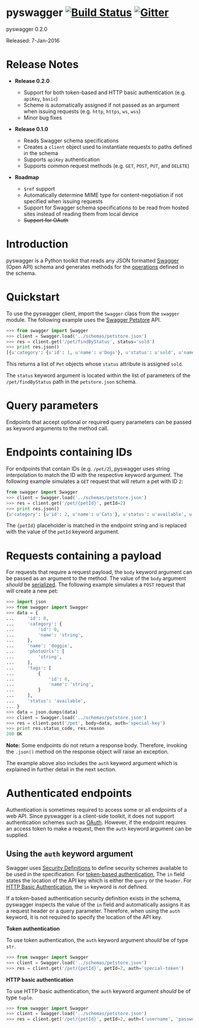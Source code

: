 # pyswagger [![Build Status](https://img.shields.io/travis/rightlag/pyswagger/master.svg?style=flat-square)](https://travis-ci.org/rightlag/pyswagger) [![Gitter](https://img.shields.io/gitter/room/nwjs/nw.js.svg?style=flat-square)](https://gitter.im/rightlag/pyswagger)

pyswagger 0.2.0

Released: 7-Jan-2016

# Release Notes

  - **Release 0.2.0**
    - Support for both token-based and HTTP basic authentication (e.g. `apiKey`, `basic`)
    - Scheme is automatically assigned if not passed as an argument when issuing requests (e.g. `http`, `https`, `ws`, `wss`)
    - Minor bug fixes

  - **Release 0.1.0**
    - Reads Swagger schema specifications
    - Creates a `client` object used to instantiate requests to paths defined in the schema
    - Supports `apiKey` authentication
    - Supports common request methods (e.g. `GET`, `POST`, `PUT`, and `DELETE`)

  - **Roadmap**
    - `$ref` support
    - Automatically determine MIME type for content-negotiation if not specified when issuing requests
    - Support for Swagger schema specifications to be read from hosted sites instead of reading them from local device
    - ~~Support for OAuth~~

# Introduction

pyswagger is a Python toolkit that reads any JSON formatted [Swagger](http://swagger.io/) (Open API) schema and generates methods for the [operations](http://swagger.io/specification/#operationObject) defined in the schema.

# Quickstart

To use the pyswagger client, import the `Swagger` class from the `swagger` module. The following example uses the [Swagger Petstore](http://petstore.swagger.io/) API.

```python
>>> from swagger import Swagger
>>> client = Swagger.load('../schemas/petstore.json')
>>> res = client.get('/pet/findByStatus', status='sold')
>>> print res.json()
[{u'category': {u'id': 1, u'name': u'Dogs'}, u'status': u'sold', u'name': u'Dog 2', u'tags': [{u'id': 1, u'name': u'tag2'}, {u'id': 2, u'name': u'tag3'}], u'photoUrls': [u'url1', u'url2'], u'id': 5}]
```

This returns a list of `Pet` objects whose `status` attribute is assigned `sold`.

The `status` keyword argument is located within the list of parameters of the `/pet/findByStatus` path in the `petstore.json` schema.

# Query parameters

Endpoints that accept optional or required query parameters can be passed as keyword arguments to the method call.

# Endpoints containing IDs

For endpoints that contain IDs (e.g. `/pet/2`), pyswagger uses string interpolation to match the ID with the respective keyword argument. The following example simulates a `GET` request that will return a pet with ID `2`:

```python
from swagger import Swagger
>>> client = Swagger.load('../schemas/petstore.json')
>>> res = client.get('/pet/{petId}', petId=2)
>>> print res.json()
{u'category': {u'id': 2, u'name': u'Cats'}, u'status': u'available', u'name': u'Cat 2', u'tags': [{u'id': 1, u'name': u'tag2'}, {u'id': 2, u'name': u'tag3'}], u'photoUrls': [u'url1', u'url2'], u'id': 2}
```

The `{petId}` placeholder is matched in the endpoint string and is replaced with the value of the `petId` keyword argument.

# Requests containing a payload

For requests that require a request payload, the `body` keyword argument can be passed as an argument to the method. The value of the `body` argument *should* be [serialized](https://en.wikipedia.org/wiki/Serialization). The following example simulates a `POST` request that will create a new pet:

```python
>>> import json
>>> from swagger import Swagger
>>> data = {
...     'id': 0,
...     'category': {
...         'id': 0,
...         'name': 'string',
...     },
...     'name': 'doggie',
...     'photoUrls': [
...         'string',
...     ],
...     'tags': [
...         {
...             'id': 0,
...             'name': 'string',
...         }
...     ],
...     'status': 'available',
... }
>>> data = json.dumps(data)
>>> client = Swagger.load('../schemas/petstore.json')
>>> res = client.post('/pet', body=data, auth='special-key')
>>> print res.status_code, res.reason
200 OK
```

**Note:** Some endpoints do not return a response body. Therefore, invoking the `.json()` method on the response object will raise an exception.

The example above  also includes the `auth` keyword argument which is explained in further detail in the next section.

# Authenticated endpoints

Authentication is sometimes required to access some or all endpoints of a web API. Since pyswagger is a client-side toolkit, it does not support authentication schemes such as [OAuth](https://en.wikipedia.org/wiki/OAuth). However, if the endpoint requires an access token to make a request, then the `auth` keyword argument can be supplied.

## Using the `auth` keyword argument

Swagger uses [Security Definitions](http://swagger.io/specification/#securityDefinitionsObject) to define security schemes available to be used in the specification. For [token-based authentication](https://scotch.io/tutorials/the-ins-and-outs-of-token-based-authentication), The `in` field states the location of the API key which is either the `query` or the `header`. For [HTTP Basic Authentication](https://en.wikipedia.org/wiki/Basic_access_authentication), the `in` keyword is *not* defined.

If a token-based authentication security definition exists in the schema, pyswagger inspects the value of the `in` field and automatically assigns it as a request header or a query parameter. Therefore, when using the `auth` keyword, it is not required to specify the location of the API key.

**Token authentication**

To use token authentication, the `auth` keyword argument *should* be of type `str`.

```python
>>> from swagger import Swagger
>>> client = Swagger.load('../schemas/petstore.json')
>>> res = client.get('/pet/{petId}', petId=2, auth='special-token')
```

**HTTP basic authentication**

To use HTTP basic authentication, the `auth` keyword argument *should* be of type `tuple`.

```python
>>> from swagger import Swagger
>>> client = Swagger.load('../schemas/petstore.json')
>>> res = client.get('/pet/{petId}', petId=2, auth=('username', 'password'))
```
